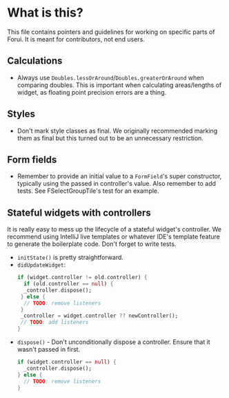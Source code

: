 # What is this?

This file contains pointers and guidelines for working on specific parts of Forui. It is meant for contributors, not
end users.

## Calculations
* Always use `Doubles.lessOrAround`/`Doubles.greaterOrAround` when comparing doubles. This is important when calculating
  areas/lengths of widget, as floating point precision errors are a thing.

## Styles
* Don't mark style classes as final. We originally recommended marking them as final but this turned out to be an
  unnecessary restriction.

## Form fields
* Remember to provide an initial value to a `FormField`'s super constructor, typically using the passed in controller's
  value. Also remember to add tests. See FSelectGroupTile's test for an example.

## Stateful widgets with controllers
It is really easy to mess up the lifecycle of a stateful widget's controller. We recommend using IntelliJ live templates
or whatever IDE's template feature to generate the boilerplate code. Don't forget to write tests.

* `initState()` is pretty straightforward.
* `didUpdateWidget`:
  ```dart
  if (widget.controller != old.controller) {
    if (old.controller == null) {
    _controller.dispose();
   } else {
    // TODO: remove listeners
   }
   _controller = widget.controller ?? newController();
   // TODO: add listeners
  }
  ```
* `dispose()` - Don't unconditionally dispose a controller. Ensure that it wasn't passed in first.
  ```dart
  if (widget.controller == null) {
    _controller.dispose();
  } else {
    // TODO: remove listeners
  }
  ```

